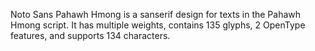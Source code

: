 Noto Sans Pahawh Hmong is a sanserif design for texts in the Pahawh Hmong script. It has multiple weights, contains 135 glyphs, 2 OpenType features, and supports 134 characters.